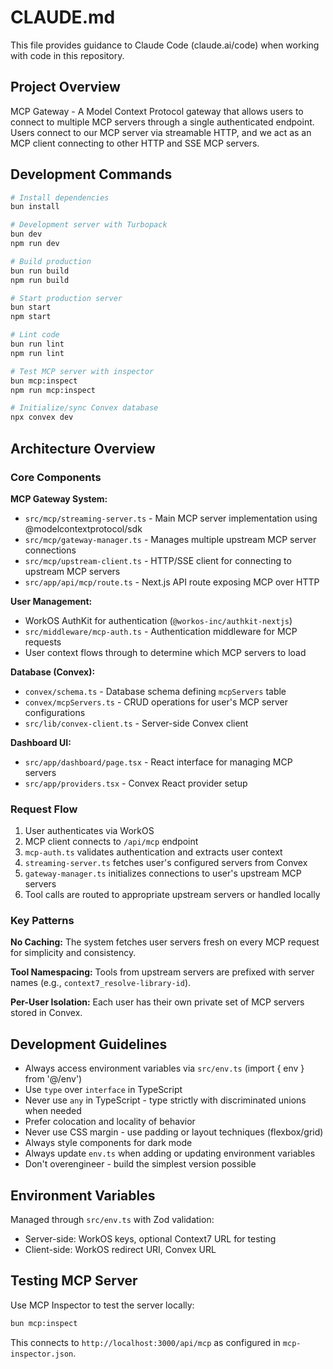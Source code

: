 # CLAUDE.md

This file provides guidance to Claude Code (claude.ai/code) when working with code in this repository.

## Project Overview

MCP Gateway - A Model Context Protocol gateway that allows users to connect to multiple MCP servers through a single authenticated endpoint. Users connect to our MCP server via streamable HTTP, and we act as an MCP client connecting to other HTTP and SSE MCP servers.

## Development Commands

```bash
# Install dependencies
bun install

# Development server with Turbopack
bun dev
npm run dev

# Build production
bun run build
npm run build

# Start production server
bun start
npm start

# Lint code
bun run lint
npm run lint

# Test MCP server with inspector
bun mcp:inspect
npm run mcp:inspect

# Initialize/sync Convex database
npx convex dev
```

## Architecture Overview

### Core Components

**MCP Gateway System:**
- `src/mcp/streaming-server.ts` - Main MCP server implementation using @modelcontextprotocol/sdk
- `src/mcp/gateway-manager.ts` - Manages multiple upstream MCP server connections
- `src/mcp/upstream-client.ts` - HTTP/SSE client for connecting to upstream MCP servers
- `src/app/api/mcp/route.ts` - Next.js API route exposing MCP over HTTP

**User Management:**
- WorkOS AuthKit for authentication (`@workos-inc/authkit-nextjs`)
- `src/middleware/mcp-auth.ts` - Authentication middleware for MCP requests
- User context flows through to determine which MCP servers to load

**Database (Convex):**
- `convex/schema.ts` - Database schema defining `mcpServers` table
- `convex/mcpServers.ts` - CRUD operations for user's MCP server configurations
- `src/lib/convex-client.ts` - Server-side Convex client

**Dashboard UI:**
- `src/app/dashboard/page.tsx` - React interface for managing MCP servers
- `src/app/providers.tsx` - Convex React provider setup

### Request Flow

1. User authenticates via WorkOS
2. MCP client connects to `/api/mcp` endpoint
3. `mcp-auth.ts` validates authentication and extracts user context
4. `streaming-server.ts` fetches user's configured servers from Convex
5. `gateway-manager.ts` initializes connections to user's upstream MCP servers
6. Tool calls are routed to appropriate upstream servers or handled locally

### Key Patterns

**No Caching:** The system fetches user servers fresh on every MCP request for simplicity and consistency.

**Tool Namespacing:** Tools from upstream servers are prefixed with server names (e.g., `context7_resolve-library-id`).

**Per-User Isolation:** Each user has their own private set of MCP servers stored in Convex.

## Development Guidelines

- Always access environment variables via `src/env.ts` (import { env } from '@/env')
- Use `type` over `interface` in TypeScript
- Never use `any` in TypeScript - type strictly with discriminated unions when needed
- Prefer colocation and locality of behavior
- Never use CSS margin - use padding or layout techniques (flexbox/grid)
- Always style components for dark mode
- Always update `env.ts` when adding or updating environment variables
- Don't overengineer - build the simplest version possible

## Environment Variables

Managed through `src/env.ts` with Zod validation:
- Server-side: WorkOS keys, optional Context7 URL for testing
- Client-side: WorkOS redirect URI, Convex URL

## Testing MCP Server

Use MCP Inspector to test the server locally:
```bash
bun mcp:inspect
```
This connects to `http://localhost:3000/api/mcp` as configured in `mcp-inspector.json`.